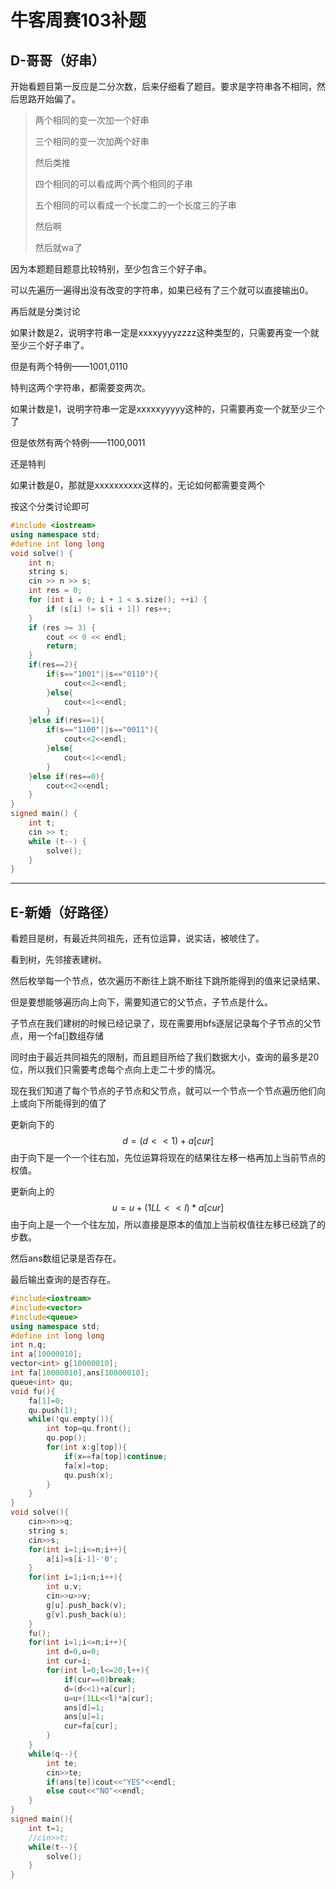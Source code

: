 # 牛客周赛103补题

## D-哥哥（好串）

开始看题目第一反应是二分次数，后来仔细看了题目。要求是字符串各不相同，然后思路开始偏了。

> 两个相同的变一次加一个好串
>
> 三个相同的变一次加两个好串
>
> 然后类推
>
> 四个相同的可以看成两个两个相同的子串
>
> 五个相同的可以看成一个长度二的一个长度三的子串
>
> 然后啊
>
> 然后就wa了

因为本题题目题意比较特别，至少包含三个好子串。

可以先遍历一遍得出没有改变的字符串，如果已经有了三个就可以直接输出0。

再后就是分类讨论

如果计数是2，说明字符串一定是xxxxyyyyzzzz这种类型的，只需要再变一个就至少三个好子串了。

但是有两个特例——1001,0110

特判这两个字符串，都需要变两次。

如果计数是1，说明字符串一定是xxxxxyyyyy这种的，只需要再变一个就至少三个了

但是依然有两个特例——1100,0011

还是特判

如果计数是0，那就是xxxxxxxxxx这样的，无论如何都需要变两个

按这个分类讨论即可

```cpp
#include <iostream>
using namespace std;
#define int long long
void solve() {
    int n;
    string s;
    cin >> n >> s;
    int res = 0;
    for (int i = 0; i + 1 < s.size(); ++i) {
        if (s[i] != s[i + 1]) res++;
    }
    if (res >= 3) {
        cout << 0 << endl;
        return;
    }
    if(res==2){
        if(s=="1001"||s=="0110"){
            cout<<2<<endl;
        }else{
            cout<<1<<endl;
        }
    }else if(res==1){
        if(s=="1100"||s=="0011"){
            cout<<2<<endl;
        }else{
            cout<<1<<endl;
        }
    }else if(res==0){
        cout<<2<<endl;
    }
}
signed main() {
    int t;
    cin >> t;
    while (t--) {
        solve();
    }
}
```

---

## E-新婚（好路径）

看题目是树，有最近共同祖先，还有位运算，说实话，被唬住了。

看到树，先邻接表建树。

然后枚举每一个节点，依次遍历不断往上跳不断往下跳所能得到的值来记录结果、

但是要想能够遍历向上向下，需要知道它的父节点，子节点是什么。

子节点在我们建树的时候已经记录了，现在需要用bfs逐层记录每个子节点的父节点，用一个fa[]数组存储

同时由于最近共同祖先的限制，而且题目所给了我们数据大小，查询的最多是20位，所以我们只需要考虑每个点向上走二十步的情况。

现在我们知道了每个节点的子节点和父节点，就可以一个节点一个节点遍历他们向上或向下所能得到的值了

更新向下的
$$
d=(d<<1)+a[cur]
$$
由于向下是一个一个往右加，先位运算将现在的结果往左移一格再加上当前节点的权值。

更新向上的
$$
u=u+(1LL<<l)*a[cur]
$$
由于向上是一个一个往左加，所以直接是原本的值加上当前权值往左移已经跳了的步数。

然后ans数组记录是否存在。

最后输出查询的是否存在。

```cpp
#include<iostream>
#include<vector>
#include<queue>
using namespace std;
#define int long long
int n,q;
int a[10000010];
vector<int> g[10000010];
int fa[10000010],ans[10000010];
queue<int> qu;
void fu(){
    fa[1]=0;
    qu.push(1);
    while(!qu.empty()){
        int top=qu.front();
        qu.pop();
        for(int x:g[top]){
            if(x==fa[top])continue;
            fa[x]=top;
            qu.push(x);
        }
    }
}
void solve(){
    cin>>n>>q;
    string s;
    cin>>s;
    for(int i=1;i<=n;i++){
        a[i]=s[i-1]-'0';
    }
    for(int i=1;i<n;i++){
        int u,v;
        cin>>u>>v;
        g[u].push_back(v);
        g[v].push_back(u);
    }
    fu();
    for(int i=1;i<=n;i++){
        int d=0,u=0;
        int cur=i;
        for(int l=0;l<=20;l++){
            if(cur==0)break;
            d=(d<<1)+a[cur];
            u=u+(1LL<<l)*a[cur];
            ans[d]=1;
            ans[u]=1;
            cur=fa[cur];
        }
    }
    while(q--){
        int te;
        cin>>te;
        if(ans[te])cout<<"YES"<<endl;
        else cout<<"NO"<<endl;
    }
}
signed main(){
    int t=1;
    //cin>>t;
    while(t--){
        solve();
    }
}
```

